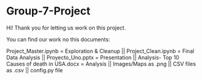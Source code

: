 # Group-7-Project

Hi! Thank you for letting us work on this project. 


You can find our work no this documents:

Project_Master.ipynb = Exploration & Cleanup ||
Project_Clean.ipynb = Final Data Analysis ||
Proyecto_Uno.pptx = Presentation ||
Analysis- Top 10 Causes of death in USA.docx = Analysis ||
Images/Maps as .png ||
CSV files as .csv ||
config.py file
